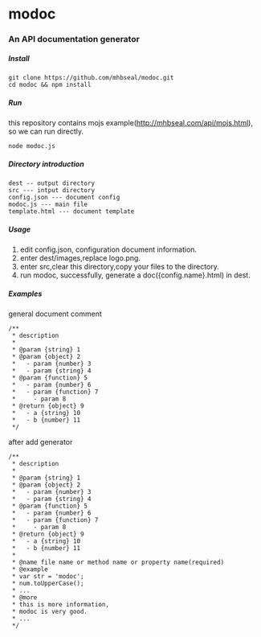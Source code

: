 # modoc
### An API documentation generator

##### Install

    git clone https://github.com/mhbseal/modoc.git
    cd modoc && npm install

##### Run

this repository contains mojs example(http://mhbseal.com/api/mojs.html), so we can run directly.

    node modoc.js

##### Directory introduction

    dest -- output directory 
    src --- intput directory
    config.json --- document config
    modoc.js --- main file
    template.html --- document template

##### Usage

1. edit config.json, configuration document information.
2. enter dest/images,replace logo.png.
3. enter src,clear this directory,copy your files to the directory.
4. run modoc, successfully, generate a doc({config.name}.html) in dest.
  
##### Examples
  
general document comment

    /**
     * description
     *
     * @param {string} 1
     * @param {object} 2
     *   - param {number} 3
     *   - param {string} 4
     * @param {function} 5
     *   - param {number} 6
     *   - param {function} 7
     *     - param 8
     * @return {object} 9
     *   - a {string} 10
     *   - b {number} 11
     */

after add generator
    
    /**
     * description
     *
     * @param {string} 1
     * @param {object} 2
     *   - param {number} 3
     *   - param {string} 4
     * @param {function} 5
     *   - param {number} 6
     *   - param {function} 7
     *     - param 8
     * @return {object} 9
     *   - a {string} 10
     *   - b {number} 11
     * 
     * @name file name or method name or property name(required)
     * @example
     * var str = 'modoc';
     * num.toUpperCase();
     * ...
     * @more
     * this is more information,
     * modoc is very good.
     * ...
     */